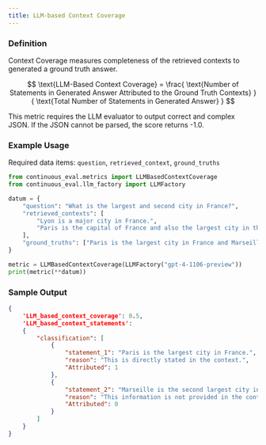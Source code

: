 ```yaml
---
title: LLM-based Context Coverage
---
```


### Definition

Context Coverage measures completeness of the retrieved contexts to generated a ground truth answer.


$$
\text{LLM-Based Context Coverage} =
\frac{
  \text{Number of Statements in Generated Answer Attributed to the Ground Truth Contexts}
}{
  \text{Total Number of Statements in Generated Answer}
}
$$

This metric requires the LLM evaluator to output correct and complex JSON. If the JSON cannot be parsed, the score returns -1.0.


### Example Usage

Required data items: `question`, `retrieved_context`, `ground_truths`

```python
from continuous_eval.metrics import LLMBasedContextCoverage
from continuous_eval.llm_factory import LLMFactory

datum = {
    "question": "What is the largest and second city in France?",
    "retrieved_contexts": [
        "Lyon is a major city in France.",
        "Paris is the capital of France and also the largest city in the country.",
    ],
    "ground_truths": ["Paris is the largest city in France and Marseille is the second largest."],
}

metric = LLMBasedContextCoverage(LLMFactory("gpt-4-1106-preview"))
print(metric(**datum))
```

### Sample Output

```JSON
{
    'LLM_based_context_coverage': 0.5, 
    'LLM_based_context_statements':
    {
        "classification": [
            {
                "statement_1": "Paris is the largest city in France.",
                "reason": "This is directly stated in the context.",
                "Attributed": 1
            },
            {
                "statement_2": "Marseille is the second largest city in France.",
                "reason": "This information is not provided in the context, which only mentions Paris and Lyon.",
                "Attributed": 0
            }
        ]
    }
}
```